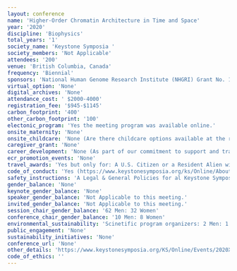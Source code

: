 ```yaml
---
layout: conference 
name: 'Higher-Order Chromatin Architecture in Time and Space'
year: '2020'
discipline: 'Biophysics'
total_years: '1'
society_name: 'Keystone Symposia '
society_members: 'Not Applicable'
attendees: '200'
venue: 'British Columbia, Canada'
frequency: 'Biennial'
sponsors: 'National Human Genome Research Institute (NHGRI) Grant No. 1R13HG010979-01 (This grant is funded by the National Human Genome Research Institute (NHGRI) and co-funded by the National Institute Of Biomedical Imaging And Bioengineering (NIBIB).), ArimGenomics, DovetailGenomics(https://dovetailgenomics.com/), Burroughs Wellcome Fund'
virtual_option: 'None'
digital_archives: 'None'
attendance_cost: ' $2000-4000'
registration_fee: '$945-$1145'
carbon_footprint: '400'
other_carbon_footprint: '100'
electonic_program: 'Yes the meeting program was available online.'
onsite_maternity: 'None'
onsite_childcare: 'None (Are there childcare options available at the resort/hotel? Many properties do offer childcare, private babysitting services and/or activities for children. Please contact the resort/hotel directly to inquire about their available childcare options. If the property does not have their own childcare program, they will have local recommendations. Please be sure to book these arrangements in advance.)'
caregiver_grant: 'None'
career_development: 'None (As part of our commitment to support and train the next generation of scientific leaders from all backgrounds, Keystone Symposia hosts Career Roundtables at selected conferences.)'
ecr_promotion_events: 'None'
travel_awards: 'Yes but only for: A U.S. Citizen or a Resident Alien with a Green Card. A graduate or post-doctoral student currently enrolled in an academic program. One of the following ethnic origins: Hispanic American or Latin American, African American or Black, American Indian or Alaska Native, Native Hawaiian or Pacific Islander '
code_of_conduct: 'Yes (https://www.keystonesymposia.org/ks/Online/About/Policies/Online/About_Us/Policies.aspx)'
safety_instructions: 'A Legal & General Policies for al Keystone Symposia https://www.keystonesymposia.org/ks/Online/About/Policies/Online/About_Us/Policies.aspx'
gender_balance: 'None'
keynote_gender_balance: 'None'
speaker_gender_balance: 'Not Applicable to this meeting.'
invited_gender_balance: 'Not Applicable to this meeting.'
session_chair_gender_balance: '62 Men: 32 Women'
conference_chair_gender_balance: '10 Men: 8 Women'
environmental_sustainability: 'Scinetific program organizers: 2 Men: 1 Woman'
public_engagement: 'None'
sustainability_initiatives: 'None'
conference_url: 'None'
other_details: 'https://www.keystonesymposia.org/KS/Online/Events/2020X3/Details.aspx?EventKey=2020X3'
code_of_ethics: ''
---
```


